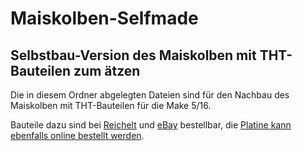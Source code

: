 # Maiskolben-Selfmade

## Selbstbau-Version des Maiskolben mit THT-Bauteilen zum ätzen

Die in diesem Ordner abgelegten Dateien sind für den Nachbau des Maiskolben mit THT-Bauteilen für die Make 5/16.

Bauteile dazu sind bei [Reichelt](http://sndstrm.de/maiskolbenEK) und [eBay](http://sndstrm.de/18tft) bestellbar, die [Platine kann ebenfalls online bestellt werden](https://hannio.org/produkt/maiskolben-tht/).
